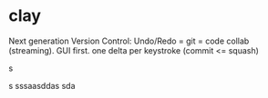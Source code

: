 # clay
Next generation Version Control: Undo/Redo = git = code collab (streaming). GUI first. one delta per keystroke (commit &lt;= squash)


s


s
sssaasddas
sda
